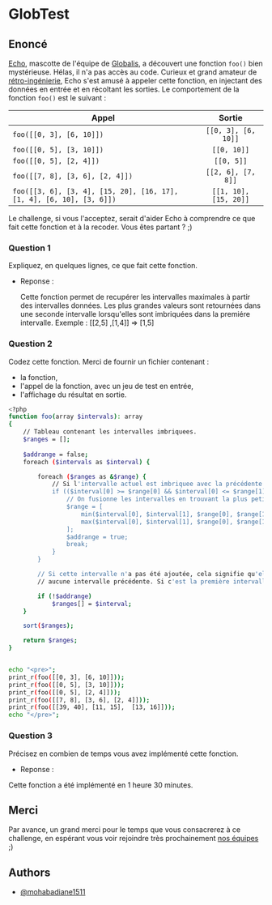 # GlobTest


## Enoncé

[Echo](https://www.instagram.com/globalisecho/?hl=fr), mascotte de l'équipe de [Globalis](https://www.globalis-ms.com/), a découvert une fonction `foo()` bien mystérieuse. Hélas, il n'a pas accès au code. Curieux et grand amateur de [rétro-ingénierie](https://fr.wikipedia.org/wiki/R%C3%A9tro-ing%C3%A9nierie), Echo s'est amusé à appeler cette fonction, en injectant des données en entrée et en récoltant les sorties. Le comportement de la fonction `foo()` est le suivant :

|  Appel     |  Sortie     |
| ---   |:-:    |
| `foo([[0, 3], [6, 10]])` | `[[0, 3], [6, 10]]` |
| `foo([[0, 5], [3, 10]])` | `[[0, 10]]` |
| `foo([[0, 5], [2, 4]])` | `[[0, 5]]` |
| `foo([[7, 8], [3, 6], [2, 4]])` | `[[2, 6], [7, 8]]` |
| `foo([[3, 6], [3, 4], [15, 20], [16, 17], [1, 4], [6, 10], [3, 6]])` | `[[1, 10], [15, 20]]` |

Le challenge, si vous l'acceptez, serait d'aider Echo à comprendre ce que fait cette fonction et à la recoder. Vous êtes partant ? ;)

### Question 1

Expliquez, en quelques lignes, ce que fait cette fonction.

- Reponse :

    Cette fonction permet de recupérer les intervalles maximales à partir des intervalles 
    données. Les plus grandes valeurs sont retournées dans une seconde
    intervalle lorsqu'elles sont imbriquées dans la premiére intervalle.
    Exemple : [[2,5] ,[1,4]] => [1,5]



### Question 2

Codez cette fonction.
Merci de fournir un fichier contenant :

- la fonction, 
- l'appel de la fonction, avec un jeu de test en entrée,
- l'affichage du résultat en sortie.

```bash
<?php
function foo(array $intervals): array
{
    // Tableau contenant les intervalles imbriquees.
    $ranges = [];
    
    $addrange = false;
    foreach ($intervals as $interval) {

        foreach ($ranges as &$range) {
            // Si l'intervalle actuel est imbriquee avec la précédente 
            if (($interval[0] >= $range[0] && $interval[0] <= $range[1]) || ($interval[1] >= $range[0] && $interval[1] <= $range[1])) {
                // On fusionne les intervalles en trouvant la plus petite et la plus grande valeur.
                $range = [
                    min($interval[0], $interval[1], $range[0], $range[1]),
                    max($interval[0], $interval[1], $range[0], $range[1])
                ];
                $addrange = true;
                break;
            }
        }

        // Si cette intervalle n'a pas été ajoutée, cela signifie qu'elle n'est pas imbriquee avec 
        // aucune intervalle précédente. Si c'est la première intervalle, nous devons l'ajouter au tableau des ranges.

        if (!$addrange)
            $ranges[] = $interval;
    }

    sort($ranges);

    return $ranges;
}


echo "<pre>";
print_r(foo([[0, 3], [6, 10]]));
print_r(foo([[0, 5], [3, 10]]));
print_r(foo([[0, 5], [2, 4]]));
print_r(foo([[7, 8], [3, 6], [2, 4]]));
print_r(foo([[39, 40], [11, 15],  [13, 16]]));
echo "</pre>";

```

### Question 3

Précisez en combien de temps vous avez implémenté cette fonction.

- Reponse :

Cette fonction a été implémenté en 1 heure 30 minutes. 

## Merci

Par avance, un grand merci pour le temps que vous consacrerez à ce challenge, en espérant vous voir rejoindre très prochainement [nos équipes](https://www.globalis-ms.com/jobs/) ;) 
## Authors

- [@mohabadiane1511](https://github.com/mohabadiane1511)

